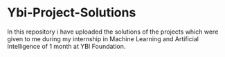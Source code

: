 # Ybi-Project-Solutions
In this repository i have uploaded the solutions of the projects which were given to me during my internship in Machine Learning and Artificial Intelligence of 1 month at YBI Foundation. 

